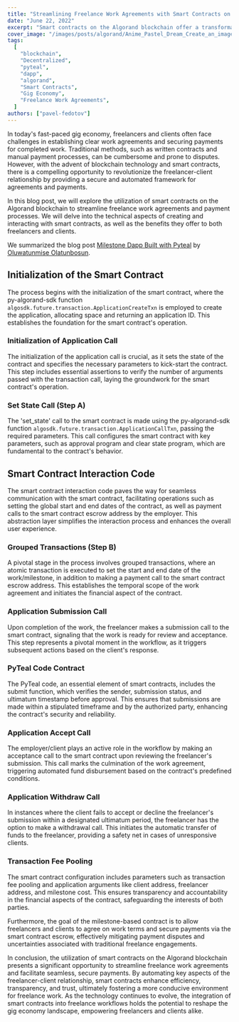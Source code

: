 ```yaml
---
title: "Streamlining Freelance Work Agreements with Smart Contracts on Algorand"
date: "June 22, 2022"
excerpt: "Smart contracts on the Algorand blockchain offer a transformative solution to the challenges faced by freelancers and clients in establishing work agreements and securing payments."
cover_image: "/images/posts/algorand/Anime_Pastel_Dream_Create_an_image_of_an_Algorand_smart_contra_0.webp"
tags:
  [
    "blockchain",
    "Decentralized",
    "pyteal",
    "dapp",
    "algorand",
    "Smart Contracts",
    "Gig Economy",
    "Freelance Work Agreements",
  ]
authors: ["pavel-fedotov"]
---
```


In today's fast-paced gig economy, freelancers and clients often face challenges in establishing clear work agreements and securing payments for completed work. Traditional methods, such as written contracts and manual payment processes, can be cumbersome and prone to disputes. However, with the advent of blockchain technology and smart contracts, there is a compelling opportunity to revolutionize the freelancer-client relationship by providing a secure and automated framework for agreements and payments.

In this blog post, we will explore the utilization of smart contracts on the Algorand blockchain to streamline freelance work agreements and payment processes. We will delve into the technical aspects of creating and interacting with smart contracts, as well as the benefits they offer to both freelancers and clients.

We summarized the blog post [Milestone Dapp Built with Pyteal](https://developer.algorand.org/tutorials/milestone-dapp-built-with-pyteal/#1-application-global-state-initialization) by [Oluwatunmise Olatunbosun](https://developer.algorand.org/u/oluwatunmise_olat/).

## Initialization of the Smart Contract

The process begins with the initialization of the smart contract, where the py-algorand-sdk function `algosdk.future.transaction.ApplicationCreateTxn` is employed to create the application, allocating space and returning an application ID. This establishes the foundation for the smart contract's operation.

### Initialization of Application Call

The initialization of the application call is crucial, as it sets the state of the contract and specifies the necessary parameters to kick-start the contract. This step includes essential assertions to verify the number of arguments passed with the transaction call, laying the groundwork for the smart contract's operation.

### Set State Call (Step A)

The 'set_state' call to the smart contract is made using the py-algorand-sdk function `algosdk.future.transaction.ApplicationCallTxn`, passing the required parameters. This call configures the smart contract with key parameters, such as approval program and clear state program, which are fundamental to the contract's behavior.

## Smart Contract Interaction Code

The smart contract interaction code paves the way for seamless communication with the smart contract, facilitating operations such as setting the global start and end dates of the contract, as well as payment calls to the smart contract escrow address by the employer. This abstraction layer simplifies the interaction process and enhances the overall user experience.

### Grouped Transactions (Step B)

A pivotal stage in the process involves grouped transactions, where an atomic transaction is executed to set the start and end date of the work/milestone, in addition to making a payment call to the smart contract escrow address. This establishes the temporal scope of the work agreement and initiates the financial aspect of the contract.

### Application Submission Call

Upon completion of the work, the freelancer makes a submission call to the smart contract, signaling that the work is ready for review and acceptance. This step represents a pivotal moment in the workflow, as it triggers subsequent actions based on the client's response.

### PyTeal Code Contract

The PyTeal code, an essential element of smart contracts, includes the submit function, which verifies the sender, submission status, and ultimatum timestamp before approval. This ensures that submissions are made within a stipulated timeframe and by the authorized party, enhancing the contract's security and reliability.

### Application Accept Call

The employer/client plays an active role in the workflow by making an acceptance call to the smart contract upon reviewing the freelancer's submission. This call marks the culmination of the work agreement, triggering automated fund disbursement based on the contract's predefined conditions.

### Application Withdraw Call

In instances where the client fails to accept or decline the freelancer's submission within a designated ultimatum period, the freelancer has the option to make a withdrawal call. This initiates the automatic transfer of funds to the freelancer, providing a safety net in cases of unresponsive clients.

### Transaction Fee Pooling

The smart contract configuration includes parameters such as transaction fee pooling and application arguments like client address, freelancer address, and milestone cost. This ensures transparency and accountability in the financial aspects of the contract, safeguarding the interests of both parties.

Furthermore, the goal of the milestone-based contract is to allow freelancers and clients to agree on work terms and secure payments via the smart contract escrow, effectively mitigating payment disputes and uncertainties associated with traditional freelance engagements.

In conclusion, the utilization of smart contracts on the Algorand blockchain presents a significant opportunity to streamline freelance work agreements and facilitate seamless, secure payments. By automating key aspects of the freelancer-client relationship, smart contracts enhance efficiency, transparency, and trust, ultimately fostering a more conducive environment for freelance work. As the technology continues to evolve, the integration of smart contracts into freelance workflows holds the potential to reshape the gig economy landscape, empowering freelancers and clients alike.
